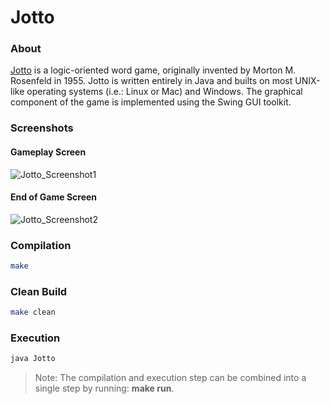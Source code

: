 # Jotto
### About
[Jotto](http://en.wikipedia.org/wiki/Jotto) is a logic-oriented word game, originally invented by Morton M. Rosenfeld in 1955. Jotto is written entirely in Java and builts on most UNIX-like operating systems (i.e.: Linux or Mac) and Windows. The graphical component of the game is implemented using the Swing GUI toolkit.

### Screenshots
#### Gameplay Screen
![Jotto_Screenshot1](https://cloud.githubusercontent.com/assets/7763904/11166776/77ed45f2-8b13-11e5-881c-830385df0cd1.png)
#### End of Game Screen
![Jotto_Screenshot2](https://cloud.githubusercontent.com/assets/7763904/11166777/7c55fa26-8b13-11e5-8029-690c14270b47.png)

### Compilation
```Bash
make
```

### Clean Build
```Bash
make clean
```

### Execution
```Bash
java Jotto
```

> Note: The compilation and execution step can be combined into a single step by running: **make run**.
